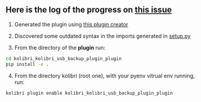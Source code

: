 ## Here is the log of the progress on [this issue](https://github.com/learningequality/kolibri/issues/9253)

1. Generated the plugin using [this plugin creator](https://github.com/learningequality/cookiecutter-kolibri-plugin)

2. Discovered some outdated syntax in the imports generated in [setup.py](https://github.com/KidlingYT/kolibri-usb-backup-plugin/commit/ddb8faea6d6a303fadd03ed81285acf7ebd84f84)

3. From the directory of the **plugin** run:

```sh
cd kolibri_kolibri_usb_backup_plugin_plugin
pip install -e .
```

4. From the directory kolibri (root one), with your pyenv vitrual env running, run:

```sh
kolibri plugin enable kolibri_kolibri_usb_backup_plugin_plugin
```
